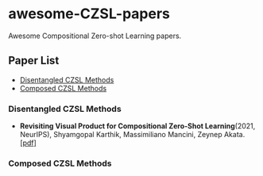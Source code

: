 # awesome-CZSL-papers
Awesome Compositional Zero-shot Learning papers.
## Paper List
- [Disentangled CZSL Methods](#Disentangled-CZSL-Methods)
- [Composed CZSL Methods](#Composed-CZSL-Methods)
### Disentangled CZSL Methods
- **Revisiting Visual Product for Compositional Zero-Shot Learning**(2021, NeurIPS), Shyamgopal Karthik, Massimiliano Mancini, Zeynep Akata. [[pdf]]([https://arxiv.org/pdf/2209.03143](https://openreview.net/pdf?id=Yc9Vh1nn-2I)https://openreview.net/pdf?id=Yc9Vh1nn-2I)
### Composed CZSL Methods
